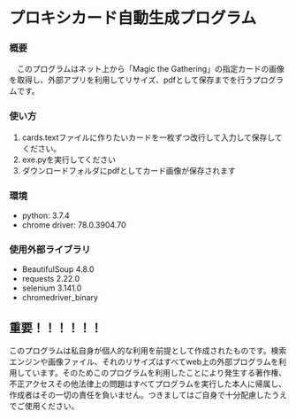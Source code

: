 # プロキシカード自動生成プログラム
### 概要
　このプログラムはネット上から「Magic the Gathering」の指定カードの画像を取得し、外部アプリを利用してリサイズ、pdfとして保存までを行うプログラムです。

### 使い方
  1. cards.textファイルに作りたいカードを一枚ずつ改行して入力して保存してください。
  2. exe.pyを実行してください
  3. ダウンロードフォルダにpdfとしてカード画像が保存されます

### 環境
  * python: 3.7.4
  * chrome driver: 78.0.3904.70

### 使用外部ライブラリ
  * BeautifulSoup 4.8.0
  * requests 2.22.0
  * selenium 3.141.0
  * chromedriver_binary

## 重要！！！！！！
このプログラムは私自身が個人的な利用を前提として作成されたものです。検索エンジンや画像ファイル、それのリサイズはすべてweb上の外部プログラムを利用しています。そのためこのプログラムを利用したことにより発生する著作権、不正アクセスその他法律上の問題はすべてプログラムを実行した本人に帰属し、作成者はその一切の責任を負いません。つきましてはご自身で十分配慮したうえでご使用ください。
